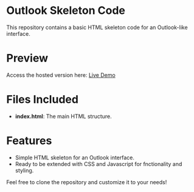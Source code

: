 # Outlook Skeleton Code
This repository contains a basic HTML skeleton code for an Outlook-like interface.

# Preview
Access the hosted version here: [Live Demo](https://outlook-structure-4snnb8szm-inshiya-ravats-projects.vercel.app/)

# Files Included
- **index.html**: The main HTML structure.

# Features
- Simple HTML skeleton for an Outlook interface.
- Ready to be extended with CSS and Javascript for fnctionality and styling.

Feel free to clone the repository and customize it to your needs! 
